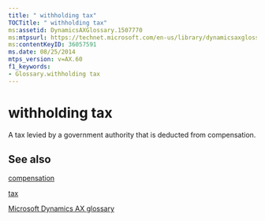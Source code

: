 ```yaml
---
title: " withholding tax"
TOCTitle: " withholding tax"
ms:assetid: DynamicsAXGlossary.1507770
ms:mtpsurl: https://technet.microsoft.com/en-us/library/dynamicsaxglossary.1507770(v=AX.60)
ms:contentKeyID: 36057591
ms.date: 08/25/2014
mtps_version: v=AX.60
f1_keywords:
- Glossary.withholding tax
---
```


# withholding tax

A tax levied by a government authority that is deducted from compensation.

## See also

[compensation](compensation.md)

[tax](tax.md)

[Microsoft Dynamics AX glossary](glossary/microsoft-dynamics-ax-glossary.md)

  


